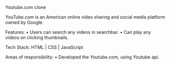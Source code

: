 Youtube.com clone

YouTube.com is an American online video sharing and social media platform owned by Google.

Features:
• Users can search any videos in searchbar.
• Can play any videos on clicking thumbnails.

Tech Stack: HTML | CSS | JavaScript

Areas of responsibility:
• Developed the Youtube.com, using Youtube api.
